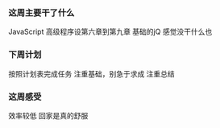### 这周主要干了什么
 JavaScript 高级程序设第六章到第九章
 基础的jQ
 感觉没干什么也
### 下周计划
 按照计划表完成任务
 注重基础，别急于求成
 注重总结
### 这周感受
效率较低
回家是真的舒服
